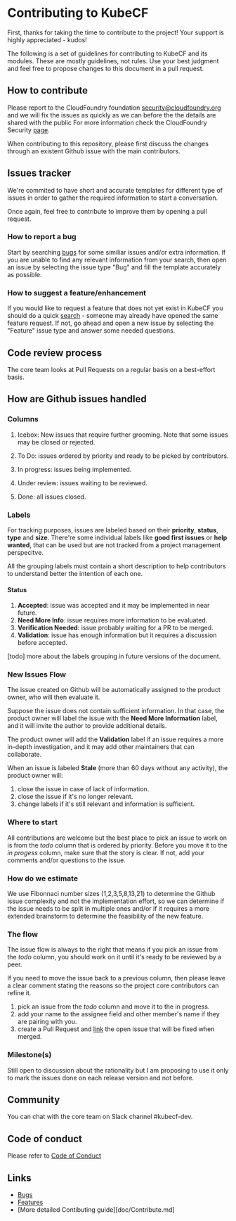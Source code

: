 # Contributing to KubeCF

First, thanks for taking the time to contribute to the project! Your support is highly appreciated - kudos!

The following is a set of guidelines for contributing to KubeCF and its modules. These are mostly guidelines, not rules.
Use your best judgment and feel free to propose changes to this document in a pull request.

## How to contribute

Please report to the CloudFoundry foundation <security@cloudfoundry.org> and we will fix the issues as quickly as we can before the the details are shared with the public
For more information check the CloudFoundry Security [page](https://www.cloudfoundry.org/security/).

When contributing to this repository, please first discuss the changes through an existent Github issue with the main contributors.

## Issues tracker

We're commited to have short and accurate templates for different type of issues in order to gather the required
information to start a conversation.

Once again, feel free to contribute to improve them by opening a pull request.

### How to report a bug

Start by searching [bugs][1] for some similiar issues and/or extra information. If you are unable to find any relevant
information from your search, then open an issue by selecting the issue type "Bug" and fill the template accurately as possible.

### How to suggest a feature/enhancement

If you would like to request a feature that does not yet exist in KubeCF you should do a quick [search][2] - someone
may already have opened the same feature request. If not, go ahead and open a new issue by selecting the "Feature" issue type and answer some needed questions.

## Code review process

The core team looks at Pull Requests on a regular basis on a best-effort basis.

## How are Github issues handled

### Columns

1. Icebox: New issues that require further grooming. Note that some issues may be closed or rejected.

2. To Do: issues ordered by priority and ready to be picked by contributors.

3. In progress: issues being implemented.

4. Under review: issues waiting to be reviewed.

5. Done: all issues closed.

### Labels

For tracking purposes, issues are labeled based on their **priority**, **status**, **type** and **size**.
There're some individual labels like **good first issues** or **help wanted**, that can be used but are not tracked from
a project management perspecitve.

All the grouping labels must contain a short description to help contributors to understand better the intention of
each one.

#### Status

1. **Accepted**: issue was accepted and it may be implemented in near future.
2. **Need More Info**: issue requires more information to be evaluated.
3. **Verification Needed**: issue probably waiting for a PR to be merged.
4. **Validation**: issue has enough information but it requires a discussion before accepted.

[todo] more about the labels grouping in future versions of the document.

### New Issues Flow

The issue created on Github will be automatically assigned to the product owner, who will then evaluate it.

Suppose the issue does not contain sufficient information. In that case, the product owner will label the issue with the **Need More Information** label, and it will invite the author to provide additional details.

The product owner will add the **Validation** label if an issue requires a more in-depth investigation, and it may add other maintainers that can collaborate.

When an issue is labeled **Stale** (more than 60 days without any activity), the product owner will:

1. close the issue in case of lack of information.
2. close the issue if it's no longer relevant.
3. change labels if it's still relevant and information is sufficient.

### Where to start

All contributions are welcome but the best place to pick an issue to work on is from the _todo_ column that is ordered by
priority. Before you move it to the _in progess_ column, make sure that the story is clear. If not, add your comments and/or 
questions to the issue.

### How do we estimate

We use Fibonnaci number sizes (1,2,3,5,8,13,21) to determine the Github issue complexity and not the implementation effort, so we can determine if the issue needs to be split in multiple ones and/or if it requires a more extended brainstorm to determine the feasibility of the new feature.

### The flow

The issue flow is always to the right that means if you pick an issue from the _todo_ column, you should work on it until
it's ready to be reviewed by a peer.

If you need to move the issue back to a previous column, then please leave a clear comment stating the reasons so the
project core contributors can refine it.

1. pick an issue from the _todo_ column and move it to the in progress.
2. add your name to the assignee field and other member's name if they are pairing with you.
3. create a Pull Request and
[link](https://help.github.com/en/github/managing-your-work-on-github/linking-a-pull-request-to-an-issue) the open issue
that will be fixed when merged.

### Milestone(s)

Still open to discussion about the rationality but I am proposing to use it only to mark the issues done on each release
version and not before.

## Community

You can chat with the core team on Slack channel #kubecf-dev.

## Code of conduct

Please refer to [Code of Conduct](code-of-conduct.md)

## Links

- [Bugs][1]
- [Features][2]
- [More detailed Contibuting guide][doc/Contribute.md]

[1]: https://github.com/issues?utf8=%E2%9C%93&q=repo%3ASUSE%2Fkubecf+is%3Aopen+is%3Aissue+label%3A%22bug+%F0%9F%90%9B%22

[2]: https://github.com/issues?utf8=%E2%9C%93&q=repo%3ASUSE%2Fkubecf+is%3Aissue+label%3A%22enhancement+%E2%9C%A8%22
